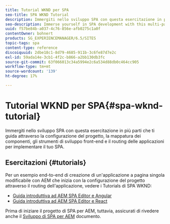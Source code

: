 ```yaml
---
title: Tutorial WKND per SPA
seo-title: SPA WKND Tutorial
description: Immergiti nello sviluppo SPA con questa esercitazione in più parti che ti guida attraverso la configurazione del progetto, la mappatura dei componenti, gli strumenti di sviluppo front-end e il routing delle applicazioni per implementare il tuo SPA.
seo-description: Immerse yourself in SPA development with this multi-part tutorial leading you through project setup, component mapping, front-end development tools, and application routing to implement your own SPA.
uuid: f57be84b-a037-4c76-856e-afb0275c1a0f
contentOwner: bohnert
products: SG_EXPERIENCEMANAGER/6.5/SITES
topic-tags: spa
content-type: reference
discoiquuid: 2dbe18c1-8d79-4685-911b-3c6fe87d7e2c
exl-id: 59ada14e-3cb1-4f2c-b866-a2bb130db3fc
source-git-commit: 63f066013c34a5994e2c6a534d88db0c464cc905
workflow-type: tm+mt
source-wordcount: '139'
ht-degree: 17%

---
```


# Tutorial WKND per SPA{#spa-wknd-tutorial}

Immergiti nello sviluppo SPA con questa esercitazione in più parti che ti guida attraverso la configurazione del progetto, la mappatura dei componenti, gli strumenti di sviluppo front-end e il routing delle applicazioni per implementare il tuo SPA.

## Esercitazioni {#tutorials}

Per un esempio end-to-end di creazione di un&#39;applicazione a pagina singola modificabile con AEM che inizia con la configurazione del progetto attraverso il routing dell&#39;applicazione, vedere i Tutorials di SPA WKND:

* [Guida introduttiva ad AEM SPA Editor e Angular](https://experienceleague.adobe.com/docs/experience-manager-learn/spa-angular-tutorial/overview.html)
* [Guida introduttiva ad AEM SPA Editor e React](https://experienceleague.adobe.com/docs/experience-manager-learn/spa-react-tutorial/overview.html)

Prima di iniziare il progetto di SPA per AEM, tuttavia, assicurati di rivedere anche il [Sviluppo di SPA per AEM](/help/sites-developing/spa-architecture.md) documento.

